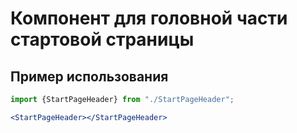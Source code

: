 # Компонент для головной части стартовой страницы

## Пример использования

```jsx
import {StartPageHeader} from "./StartPageHeader";

<StartPageHeader></StartPageHeader> 
```